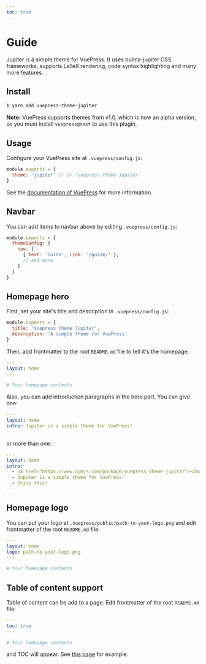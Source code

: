 ```yaml
---
toc: true
---
```

# Guide

Jupiter is a simple theme for VuePress. It uses bulma-jupiter CSS frameworks, supports LaTeX rendering, code syntax highlighting and many more features.

## Install
```bash
$ yarn add vuepress-theme-jupiter
```
**Note:** VuePress supports themes from v1.0, which is now an alpha version, so you must install `vuepress@next` to use this plugin.

## Usage
Configure your VuePress site at `.vuepress/config.js`:
```js
module.exports = {
  theme: 'jupiter' // or 'vuepress-theme-jupiter'
}
```

See the [documentation of VuePress](https://vuepress.vuejs.org/theme/using-a-theme.html) for more information.

## Navbar
You can add items to navbar above by editing `.vuepress/config.js`:
```js
module.exports = {
  themeConfig: {
    nav: [
      { text: 'Guide', link: '/guide/' },
      // and more
    ]
  }
}
```

## Homepage hero
First, set your site's title and description in `.vuepress/config.js`:
```js
module.exports = {
  title: 'Vuepress theme Jupiter',
  description: 'A simple theme for VuePress'
}
```
Then, add frontmatter to the root `README.md` file to tell it's the homepage:
```yaml
---
layout: home
---

# Your homepage contents
```
Also, you can add introduction paragraphs in the hero part. You can give one:
```yaml
---
layout: home
intro: Jupiter is a simple theme for VuePress!
---
```
or more than one:
```yaml
---
layout: home
intro: 
  - <a href="https://www.npmjs.com/package/vuepress-theme-jupiter"><img src="https://img.shields.io/npm/v/vuepress-theme-jupiter.svg?style=flat-square"/></a>
  - Jupiter is a simple theme for VuePress!
  - Enjoy this!
---
```

## Homepage logo
You can put your logo at `.vuepress/public/path-to-yout-logo.png` and edit frontmatter of the root `README.md` file:
```yaml
---
layout: home
logo: path-to-yout-logo.png
---

# Your homepage contents
```

## Table of content support
Table of content can be add to a page. Edit frontmatter of the root `README.md` file:
```yaml
---
toc: true
---

# Your homepage contents
```
and TOC will appear. See [this page](/guide/toc-test.html) for example.
